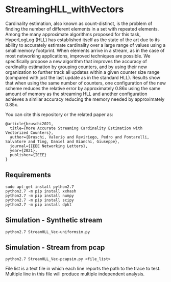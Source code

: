 # StreamingHLL_withVectors

Cardinality estimation, also known as count-distinct, is the problem of finding the number of different elements in a set with repeated elements. Among the many approximate algorithms proposed for this task, HyperLogLog (HLL) has established itself as the state of the art  due to its ability to accurately estimate cardinality over a large range of values using a small memory footprint. When elements arrive in a stream, as in the case of most networking applications, improved techniques are possible.
We specifically propose a new algorithm that improves the accuracy of cardinality estimation by grouping counters, and by using their new organization to further track all updates within a given counter size range (compared with just the last update as in the standard HLL). Results show that when using the same number of counters, one configuration of the new scheme reduces the relative error by approximately 0.86x using the same amount of memory as the streaming HLL and another configuration achieves a similar accuracy reducing the memory needed by approximately 0.85x.

You can cite this repository or the related paper as:
```
@article{bruschi2021,
  title={More Accurate Streaming Cardinality Estimation with Vectorized Counters},
  author={Bruschi, Valerio and Reviriego, Pedro and Pontarelli, Salvatore and Ting, Daniel and Bianchi, Giuseppe},
  journal={IEEE Networking Letters},
  year={2021},
  publisher={IEEE}
}
```

## Requirements
```
sudo apt-get install python2.7
python2.7 -m pip install xxhash
python2.7 -m pip install numpy 
python2.7 -m pip install scipy
python2.7 -m pip install dpkt
```


## Simulation - Synthetic stream
```
python2.7 StreamHLL_Vec-uniformsim.py  
```

## Simulation - Stream from pcap
```
python2.7 StreamHLL_Vec-pcapsim.py <file_list>
```

File list is a text file in which each line reports the path to the trace to test. Multiple line in this file will produce multiple independent analysis.
